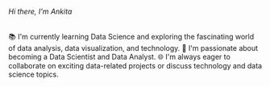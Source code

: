 ###### Hi there, I'm Ankita 

📚 I'm currently learning Data Science and exploring the fascinating world of data analysis, data visualization, and technology.
💼 I'm passionate about becoming a Data Scientist and Data Analyst.
🌐 I'm always eager to collaborate on exciting data-related projects or discuss technology and data science topics.
<!---
Ankita-Belkhede/Ankita-Belkhede is a ✨ special ✨ repository because its `README.md` (this file) appears on your GitHub profile.
You can click the Preview link to take a look at your changes.
--->
